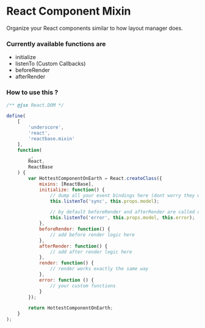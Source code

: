 React Component Mixin
=====================

Organize your React components similar to how layout manager does.

### Currently available functions are ###

* initialize
* listenTo (Custom Callbacks)
* beforeRender
* afterRender

### How to use this ? ###
``` javascript
/** @jsx React.DOM */

define(
	[
		'underscore',
		'react',
		'reactbase.mixin'
	],
	function(
		_,
		React,
		ReactBase
	) {
		var HottestComponentOnEarth = React.createClass({
			mixins: [ReactBase],
			initialize: function() {
				// dump all your event bindings here (dont worry they will unbind on unmount)
				this.listenTo('sync', this.props.model);

				// by default beforeRender and afterRender are called on event trigger but you can override that by using callback
				this.listenTo('error', this.props.model, this.error);
			},
			beforeRender: function() {
				// add before render logic here
			},
			afterRender: function() {
				// add after render logic here
			},
			render: function() {
				// render works exactly the same way
			},
			error: function () {
				// your custom functions
			}
		});

		return HottestComponentOnEarth;
	}
);
```
